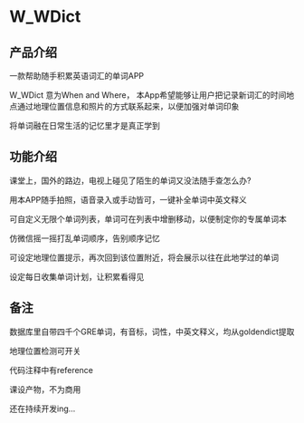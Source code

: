 # W_WDict
## 产品介绍

一款帮助随手积累英语词汇的单词APP 

W_WDict 意为When and Where， 本App希望能够让用户把记录新词汇的时间地点通过地理位置信息和照片的方式联系起来，以便加强对单词印象

将单词融在日常生活的记忆里才是真正学到

## 功能介绍

课堂上，国外的路边，电视上碰见了陌生的单词又没法随手查怎么办?

用本APP随手拍照，语音录入或手动皆可，一键补全单词中英文释义

可自定义无限个单词列表，单词可在列表中增删移动，以便制定你的专属单词本

仿微信摇一摇打乱单词顺序，告别顺序记忆

可设定地理位置提示，再次回到该位置附近，将会展示以往在此地学过的单词

设定每日收集单词计划，让积累看得见

## 备注

数据库里自带四千个GRE单词，有音标，词性，中英文释义，均从goldendict提取

地理位置检测可开关

代码注释中有reference

课设产物，不为商用

还在持续开发ing...


